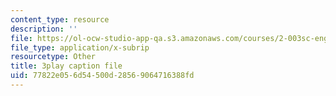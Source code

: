 ```yaml
---
content_type: resource
description: ''
file: https://ol-ocw-studio-app-qa.s3.amazonaws.com/courses/2-003sc-engineering-dynamics-fall-2011/77822e056d54500d28569064716388fd_7kcWV6zlcRU.srt
file_type: application/x-subrip
resourcetype: Other
title: 3play caption file
uid: 77822e05-6d54-500d-2856-9064716388fd
---
```

